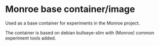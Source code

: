 # Monroe base container/image
Used as a base container for experiments in the Monroe project.

The container is based on debian bullseye-slim with (Monroe) common experiment tools added.
